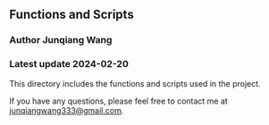 ## Functions and Scripts

### Author Junqiang Wang

### Latest update 2024-02-20

This directory includes the functions and scripts used in the project.

If you have any questions, please feel free to contact me at junqiangwang333@gmail.com.
